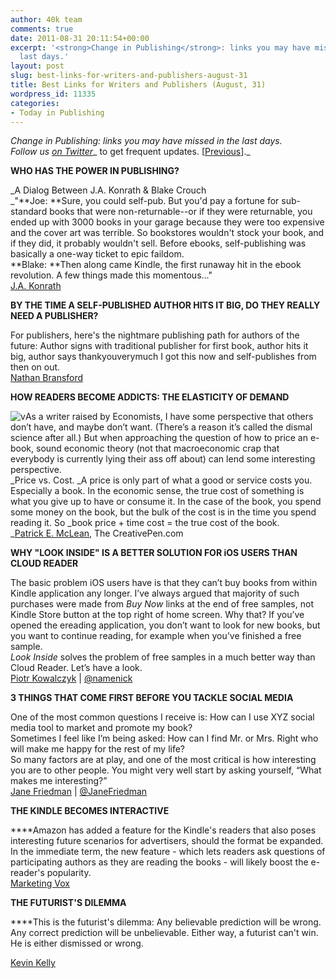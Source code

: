 ```yaml
---
author: 40k team
comments: true
date: 2011-08-31 20:11:54+00:00
excerpt: '<strong>Change in Publishing</strong>: links you may have missed in the
  last days.'
layout: post
slug: best-links-for-writers-and-publishers-august-31
title: Best Links for Writers and Publishers (August, 31)
wordpress_id: 11335
categories:
- Today in Publishing
---
```


_Change in Publishing: links you may have missed in the last days.  
Follow us [on Twitter](http://www.twitter.com/40kbooks)__ to get frequent updates. [[Previous](http://www.40kbooks.com/?p=10858)]._

**WHO HAS THE POWER IN PUBLISHING?**

_A Dialog Between J.A. Konrath & Blake Crouch  
_"**Joe: **Sure, you could self-pub. But you'd pay a fortune for sub-standard books that were non-returnable--or if they were returnable, you ended up with 3000 books in your garage because they were too expensive and the cover art was terrible. So bookstores wouldn't stock your book, and if they did, it probably wouldn't sell. Before ebooks, self-publishing was basically a one-way ticket to epic faildom.  
**Blake: **Then along came Kindle, the first runaway hit in the ebook revolution. A few things made this momentous..."  
[J.A. Konrath](http://jakonrath.blogspot.com/2011/08/who-wants-whom-dialog-between-ja.html)

**BY THE TIME A SELF-PUBLISHED AUTHOR HITS IT BIG, DO THEY REALLY NEED A PUBLISHER?**

For publishers, here's the nightmare publishing path for authors of the future: Author signs with traditional publisher for first book, author hits it big, author says thankyouverymuch I got this now and self-publishes from then on out.  
[Nathan Bransford](http://blog.nathanbransford.com/2011/08/by-time-self-published-author-hits-it.html)  
  


**HOW READERS BECOME ADDICTS: THE ELASTICITY OF DEMAND**

![v](http://www.40kbooks.com/wp-content/uploads/aaaaa.jpg)As a writer raised by Economists, I have some perspective that others don’t have, and maybe don’t want. (There’s a reason it’s called the dismal science after all.) But when approaching the question of how to price an e-book, sound economic theory (not that macroeconomic crap that everybody is currently lying their ass off about) can lend some interesting perspective.  
_Price vs. Cost. _A price is only part of what a good or service costs you. Especially a book. In the economic sense, the true cost of something is what you give up to have or consume it. In the case of the book, you spend some money on the book, but the bulk of the cost is in the time you spend reading it. So _book price + time cost = the true cost of the book.  
_[Patrick E. McLean](http://www.thecreativepenn.com/2011/08/28/how-readers-become-addicts-the-elasticity-of-demand/?utm_source=feedburner&utm_medium=feed&utm_campaign=Feed%3A+TheCreativePenn+%28The+Creative+Penn%29&utm_content=Twitter), The CreativePen.com

**WHY "LOOK INSIDE" IS A BETTER SOLUTION FOR iOS USERS THAN CLOUD READER**

The basic problem iOS users have is that they can’t buy books from within Kindle application any longer. I’ve always argued that majority of such purchases were made from _Buy Now_ links at the end of free samples, not Kindle Store button at the top right of home screen. Why that? If you’ve opened the ereading application, you don’t want to look for new books, but you want to continue reading, for example when you’ve finished a free sample.  
_Look Inside_ solves the problem of free samples in a much better way than Cloud Reader. Let’s have a look.  
[Piotr Kowalczyk](http://ebookfriendly.com/2011/08/26/why-look-inside-is-a-better-solution-for-ios-users-than-cloud-reader/) | [@namenick](http://www.twitter.com/namenick) 

**3 THINGS THAT COME FIRST BEFORE YOU TACKLE SOCIAL MEDIA**

One of the most common questions I receive is: How can I use XYZ social media tool to market and promote my book?  
Sometimes I feel like I’m being asked: How can I find Mr. or Mrs. Right who will make me happy for the rest of my life?  
So many factors are at play, and one of the most critical is how interesting you are to other people. You might very well start by asking yourself, “What makes me interesting?”  
[Jane Friedman](http://writerunboxed.com/2011/08/26/3-things-that-come-first-before-you-tackle-social-media/) | [@JaneFriedman](http://www.twitter.com/JaneFriedman) 

**THE KINDLE BECOMES INTERACTIVE**

****Amazon has added a feature for the Kindle's readers that also poses interesting future scenarios for advertisers, should the format be expanded.  
In the immediate term, the new feature - which lets readers ask questions of participating authors as they are reading the books - will likely boost the e-reader's popularity.  
[Marketing Vox](http://www.marketingvox.com/the-kindle-becomes-interactive-049774/) 

**THE FUTURIST'S DILEMMA**

****This is the futurist's dilemma: Any believable prediction will be wrong. Any correct prediction will be unbelievable. Either way, a futurist can't win. He is either dismissed or wrong.

[Kevin Kelly](http://www.kk.org/thetechnium/archives/2011/08/the_futurists_d.php) 
